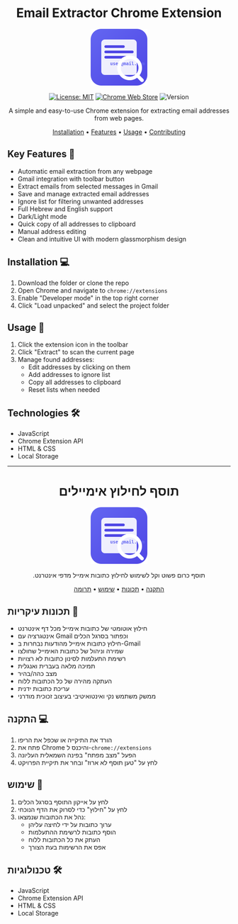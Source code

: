 <div align="center">

# Email Extractor Chrome Extension

<img src="icons/icon128.png" alt="Email Extractor Logo" width="128"/>

[![License: MIT](https://img.shields.io/badge/License-MIT-yellow.svg)](https://opensource.org/licenses/MIT)
[![Chrome Web Store](https://img.shields.io/badge/Chrome-Extension-blue.svg)](chrome://extensions)
![Version](https://img.shields.io/badge/version-1.0.0-green.svg)

A simple and easy-to-use Chrome extension for extracting email addresses from web pages.

[Installation](#installation) • [Features](#key-features) • [Usage](#usage) • [Contributing](#contributing)

</div>

## Key Features 🚀

- Automatic email extraction from any webpage
- Gmail integration with toolbar button
- Extract emails from selected messages in Gmail
- Save and manage extracted email addresses
- Ignore list for filtering unwanted addresses
- Full Hebrew and English support
- Dark/Light mode
- Quick copy of all addresses to clipboard
- Manual address editing
- Clean and intuitive UI with modern glassmorphism design

## Installation 💻

1. Download the folder or clone the repo
2. Open Chrome and navigate to `chrome://extensions`
3. Enable "Developer mode" in the top right corner
4. Click "Load unpacked" and select the project folder

## Usage 📝

1. Click the extension icon in the toolbar
2. Click "Extract" to scan the current page
3. Manage found addresses:
   - Edit addresses by clicking on them
   - Add addresses to ignore list
   - Copy all addresses to clipboard
   - Reset lists when needed

## Technologies 🛠

- JavaScript
- Chrome Extension API
- HTML & CSS
- Local Storage

---

<div align="center" dir="rtl">

# תוסף לחילוץ אימיילים

<img src="icons/icon128.png" alt="Email Extractor Logo" width="128"/>

תוסף כרום פשוט וקל לשימוש לחילוץ כתובות אימייל מדפי אינטרנט.

[התקנה](#התקנה) • [תכונות](#תכונות-עיקריות) • [שימוש](#שימוש) • [תרומה](#תרומה)

</div>

## תכונות עיקריות 🚀

- חילוץ אוטומטי של כתובות אימייל מכל דף אינטרנט
- אינטגרציה עם Gmail וכפתור בסרגל הכלים
- חילוץ כתובות אימייל מהודעות נבחרות ב-Gmail
- שמירה וניהול של כתובות האימייל שחולצו
- רשימת התעלמות לסינון כתובות לא רצויות
- תמיכה מלאה בעברית ואנגלית
- מצב כהה/בהיר
- העתקה מהירה של כל הכתובות ללוח
- עריכת כתובות ידנית
- ממשק משתמש נקי ואינטואיטיבי בעיצוב זכוכית מודרני

## התקנה 💻

1. הורד את התיקייה או שכפל את הריפו
2. פתח את Chrome והיכנס ל-`chrome://extensions`
3. הפעל "מצב מפתח" בפינה השמאלית העליונה
4. לחץ על "טען תוסף לא ארוז" ובחר את תיקיית הפרויקט

## שימוש 📝

1. לחץ על אייקון התוסף בסרגל הכלים
2. לחץ על "חילוץ" כדי לסרוק את הדף הנוכחי
3. נהל את הכתובות שנמצאו:
   - ערוך כתובות על ידי לחיצה עליהן
   - הוסף כתובות לרשימת ההתעלמות
   - העתק את כל הכתובות ללוח
   - אפס את הרשימות בעת הצורך

## טכנולוגיות 🛠

- JavaScript
- Chrome Extension API
- HTML & CSS
- Local Storage